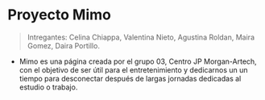# Proyecto Mimo

> Intregantes: Celina Chiappa, Valentina Nieto, Agustina Roldan, Maira Gomez, Daira Portillo.

* Mimo es una página creada por el grupo 03, Centro JP Morgan-Artech, con el objetivo de ser útil para el entretenimiento y dedicarnos un un tiempo para desconectar después de largas jornadas dedicadas al estudio o trabajo.